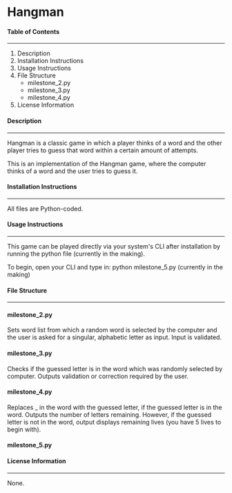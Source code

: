 # Hangman

#### Table of Contents
---
1. Description
1. Installation Instructions
1. Usage Instructions
1. File Structure
   - milestone_2.py
   - milestone_3.py
   - milestone_4.py
1. License Information
   
#### Description
---
Hangman is a classic game in which a player thinks of a word and the other player tries to guess that word within a certain amount of attempts. 

This is an implementation of the Hangman game, where the computer thinks of a word and the user tries to guess it. 

#### Installation Instructions
---
All files are Python-coded.

#### Usage Instructions
---
This game can be played directly via your system's CLI after installation by running the python file (currently in the making). 

To begin, open your CLI and type in: python milestone_5.py (currently in the making) 

#### File Structure
---
#### milestone_2.py 
Sets word list from which a random word is selected by the computer and the user is asked for a singular, alphabetic letter as input. Input is validated.

#### milestone_3.py
Checks if the guessed letter is in the word which was randomly selected by computer. Outputs validation or correction required by the user.

#### milestone_4.py
Replaces _ in the word with the guessed letter, if the guessed letter is in the word. Outputs the number of letters remaining. However, if the guessed letter is not in the word, output displays remaining lives (you have 5 lives to begin with). 

#### milestone_5.py


#### License Information
---
None. 


